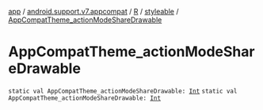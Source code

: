 [app](../../../index.md) / [android.support.v7.appcompat](../../index.md) / [R](../index.md) / [styleable](index.md) / [AppCompatTheme_actionModeShareDrawable](.)

# AppCompatTheme_actionModeShareDrawable

`static val AppCompatTheme_actionModeShareDrawable: `[`Int`](https://kotlinlang.org/api/latest/jvm/stdlib/kotlin/-int/index.html)
`static val AppCompatTheme_actionModeShareDrawable: `[`Int`](https://kotlinlang.org/api/latest/jvm/stdlib/kotlin/-int/index.html)
